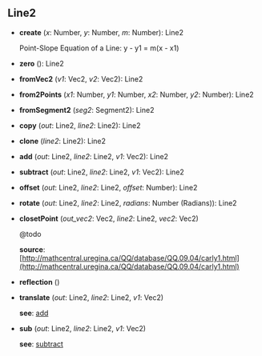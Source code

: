 

<a name="Line2"></a>
## Line2

<a name="Line2-create"></a>
* **create** (*x*: Number, *y*: Number, *m*: Number): Line2

  Point-Slope Equation of a Line: y - y1 = m(x - x1)


<a name="Line2-zero"></a>
* **zero** (): Line2

<a name="Line2-fromVec2"></a>
* **fromVec2** (*v1*: Vec2, *v2*: Vec2): Line2

<a name="Line2-from2Points"></a>
* **from2Points** (*x1*: Number, *y1*: Number, *x2*: Number, *y2*: Number): Line2

<a name="Line2-fromSegment2"></a>
* **fromSegment2** (*seg2*: Segment2): Line2

<a name="Line2-copy"></a>
* **copy** (*out*: Line2, *line2*: Line2): Line2

<a name="Line2-clone"></a>
* **clone** (*line2*: Line2): Line2

<a name="Line2-add"></a>
* **add** (*out*: Line2, *line2*: Line2, *v1*: Vec2): Line2

<a name="Line2-subtract"></a>
* **subtract** (*out*: Line2, *line2*: Line2, *v1*: Vec2): Line2

<a name="Line2-offset"></a>
* **offset** (*out*: Line2, *line2*: Line2, *offset*: Number): Line2

<a name="Line2-rotate"></a>
* **rotate** (*out*: Line2, *line2*: Line2, *radians*: Number (Radians)): Line2

<a name="Line2-closetPoint"></a>
* **closetPoint** (*out_vec2*: Vec2, *line2*: Line2, *vec2*: Vec2)

  @todo

  **source**: [http://mathcentral.uregina.ca/QQ/database/QQ.09.04/carly1.html](http://mathcentral.uregina.ca/QQ/database/QQ.09.04/carly1.html)


<a name="Line2-reflection"></a>
* **reflection** ()

<a name="Line2-translate"></a>
* **translate** (*out*: Line2, *line2*: Line2, *v1*: Vec2)

  **see**: [add](#Line2-add)


<a name="Line2-sub"></a>
* **sub** (*out*: Line2, *line2*: Line2, *v1*: Vec2)

  **see**: [subtract](#Line2-subtract)

